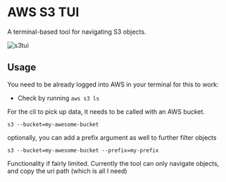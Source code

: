 # AWS S3 TUI

A terminal-based tool for navigating S3 objects.

![s3tui](https://user-images.githubusercontent.com/5222673/210156633-4c43376e-a17d-4a90-87bb-43369cfc98b5.gif)

## Usage

You need to be already logged into AWS in your terminal for this to work:
- Check by running `aws s3 ls`

For the cli to pick up data, it needs to be called with an AWS bucket.

```
s3 --bucket=my-awesome-bucket
```

optionally, you can add a prefix argument as well to further filter objects

```
s3 --bucket=my-awesome-bucket --prefix=my-prefix
```

Functionality if fairly limited. Currently the tool can only navigate objects, and copy the uri path (which is all I need)
